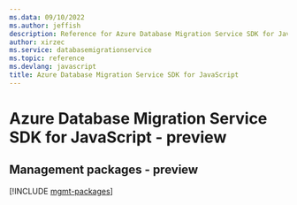 ```yaml
---
ms.data: 09/10/2022
ms.author: jeffish
description: Reference for Azure Database Migration Service SDK for JavaScript
author: xirzec
ms.service: databasemigrationservice
ms.topic: reference
ms.devlang: javascript
title: Azure Database Migration Service SDK for JavaScript
---
```

# Azure Database Migration Service SDK for JavaScript - preview

## Management packages - preview
[!INCLUDE [mgmt-packages](database-migration-service-mgmt-index.md)]